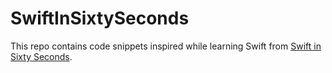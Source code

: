 # SwiftInSixtySeconds

This repo contains code snippets inspired while learning Swift from [Swift in Sixty Seconds](https://www.hackingwithswift.com/sixty).
